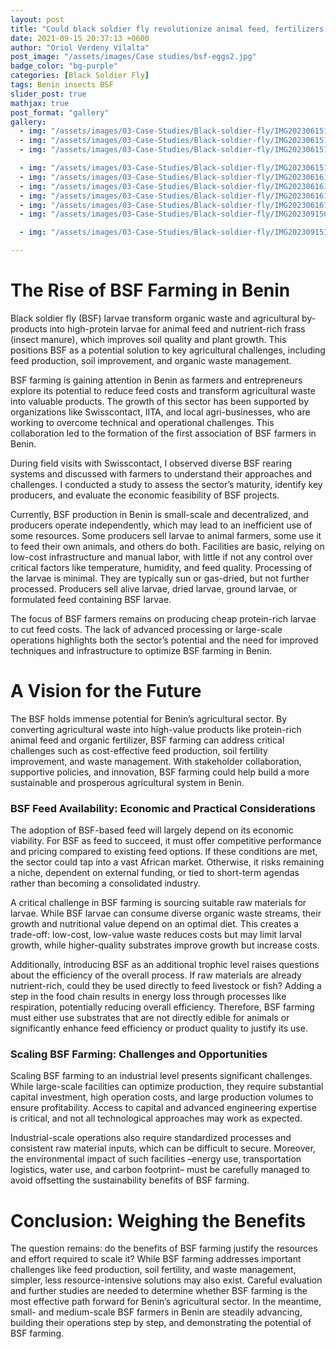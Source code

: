 ```yaml
---
layout: post
title: "Could black soldier fly revolutionize animal feed, fertilizers and waste management in Benin?"
date: 2021-09-15 20:37:13 +0600
author: "Oriol Verdeny Vilalta"
post_image: "/assets/images/Case studies/bsf-eggs2.jpg"
badge_color: "bg-purple"
categories: [Black Soldier Fly]
tags: Benin insects BSF
slider_post: true
mathjax: true
post_format: "gallery"
gallery:
  - img: "/assets/images/03-Case-Studies/Black-soldier-fly/IMG20230615105627.jpg"
  - img: "/assets/images/03-Case-Studies/Black-soldier-fly/IMG20230615114858.jpg"
  - img: "/assets/images/03-Case-Studies/Black-soldier-fly/IMG20230615115128.jpg"

  - img: "/assets/images/03-Case-Studies/Black-soldier-fly/IMG20230615143558.jpg"
  - img: "/assets/images/03-Case-Studies/Black-soldier-fly/IMG20230616100031.jpg"
  - img: "/assets/images/03-Case-Studies/Black-soldier-fly/IMG20230616125647.jpg"
  - img: "/assets/images/03-Case-Studies/Black-soldier-fly/IMG20230616125748.jpg"
  - img: "/assets/images/03-Case-Studies/Black-soldier-fly/IMG20230616134059.jpg"
  - img: "/assets/images/03-Case-Studies/Black-soldier-fly/IMG20230915095205.jpg"

  - img: "/assets/images/03-Case-Studies/Black-soldier-fly/IMG20230915122503.jpg"

---
```




# The Rise of BSF Farming in Benin

Black soldier fly (BSF) larvae transform organic waste and agricultural by-products into high-protein larvae for animal feed and nutrient-rich frass (insect manure), which improves soil quality and plant growth. This positions BSF as a potential solution to key agricultural challenges, including feed production, soil improvement, and organic waste management.

BSF farming is gaining attention in Benin as farmers and entrepreneurs explore its potential to reduce feed costs and transform agricultural waste into valuable products. The growth of this sector has been supported by organizations like Swisscontact, IITA, and local agri-businesses, who are working to overcome technical and operational challenges. This collaboration led to the formation of the first association of BSF farmers in Benin.

During field visits with Swisscontact, I observed diverse BSF rearing systems and discussed with farmers to understand their approaches and challenges. I conducted a study to assess the sector’s maturity, identify key producers, and evaluate the economic feasibility of BSF projects.

Currently, BSF production in Benin is small-scale and decentralized, and producers operate independently, which may lead to an inefficient use of some resources. Some producers sell larvae to animal farmers, some use it to feed their own animals, and others do both. Facilities are basic, relying on low-cost infrastructure and manual labor, with little if not any control over critical factors like temperature, humidity, and feed quality. Processing of the larvae is minimal. They are typically sun or gas-dried, but not further processed. Producers sell alive larvae, dried larvae, ground larvae, or formulated feed containing BSF larvae.

The focus of BSF farmers remains on producing cheap protein-rich larvae to cut feed costs. The lack of advanced processing or large-scale operations highlights both the sector’s potential and the need for improved techniques and infrastructure to optimize BSF farming in Benin.


# A Vision for the Future

The BSF holds immense potential for Benin’s agricultural sector. By converting agricultural waste into high-value products like protein-rich animal feed and organic fertilizer, BSF farming can address critical challenges such as cost-effective feed production, soil fertility improvement, and waste management. With stakeholder collaboration, supportive policies, and innovation, BSF farming could help build a more sustainable and prosperous agricultural system in Benin.


### BSF Feed Availability: Economic and Practical Considerations
  
The adoption of BSF-based feed will largely depend on its economic viability. For BSF as feed to succeed, it must offer competitive performance and pricing compared to existing feed options. If these conditions are met, the sector could tap into a vast African market. Otherwise, it risks remaining a niche, dependent on external funding, or tied to short-term agendas rather than becoming a consolidated industry. 

A critical challenge in BSF farming is sourcing suitable raw materials for larvae. While BSF larvae can consume diverse organic waste streams, their growth and nutritional value depend on an optimal diet. This creates a trade-off: low-cost, low-value waste reduces costs but may limit larval growth, while higher-quality substrates improve growth but increase costs.

Additionally, introducing BSF as an additional trophic level raises questions about the efficiency of the overall process. If raw materials are already nutrient-rich, could they be used directly to feed livestock or fish? Adding a step in the food chain results in energy loss through processes like respiration, potentially reducing overall efficiency. Therefore, BSF farming must either use substrates that are not directly edible for animals or significantly enhance feed efficiency or product quality to justify its use.


### Scaling BSF Farming: Challenges and Opportunities

Scaling BSF farming to an industrial level presents significant challenges. While large-scale facilities can optimize production, they require substantial capital investment, high operation costs, and large production volumes to ensure profitability. Access to capital and advanced engineering expertise is critical, and not all technological approaches may work as expected. 

Industrial-scale operations also require standardized processes and consistent raw material inputs, which can be difficult to secure. Moreover, the environmental impact of such facilities –energy use, transportation logistics, water use, and carbon footprint– must be carefully managed to avoid offsetting the sustainability benefits of BSF farming.


# Conclusion: Weighing the Benefits

The question remains: do the benefits of BSF farming justify the resources and effort required to scale it? While BSF farming addresses important challenges like feed production, soil fertility, and waste management, simpler, less resource-intensive solutions may also exist. Careful evaluation and further studies are needed to determine whether BSF farming is the most effective path forward for Benin’s agricultural sector. In the meantime, small- and medium-scale BSF farmers in Benin are steadily advancing, building their operations step by step, and demonstrating the potential of BSF farming. 
